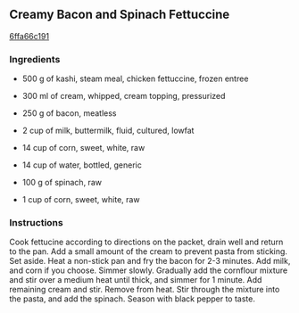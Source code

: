 ## Creamy Bacon and Spinach Fettuccine

[6ffa66c191](http://www.food.com/recipe/creamy-bacon-and-spinach-fettuccine-166657)

### Ingredients

 - 500 g of kashi, steam meal, chicken fettuccine, frozen entree

 - 300 ml of cream, whipped, cream topping, pressurized

 - 250 g of bacon, meatless

 - 2 cup of milk, buttermilk, fluid, cultured, lowfat

 - 14 cup of corn, sweet, white, raw

 - 14 cup of water, bottled, generic

 - 100 g of spinach, raw

 - 1 cup of corn, sweet, white, raw

### Instructions

Cook fettucine according to directions on the packet, drain well and return to the pan. Add a small amount of the cream to prevent pasta from sticking. Set aside. Heat a non-stick pan and fry the bacon for 2-3 minutes. Add milk, and corn if you choose. Simmer slowly. Gradually add the cornflour mixture and stir over a medium heat until thick, and simmer for 1 minute. Add remaining cream and stir. Remove from heat. Stir through the mixture into the pasta, and add the spinach. Season with black pepper to taste.